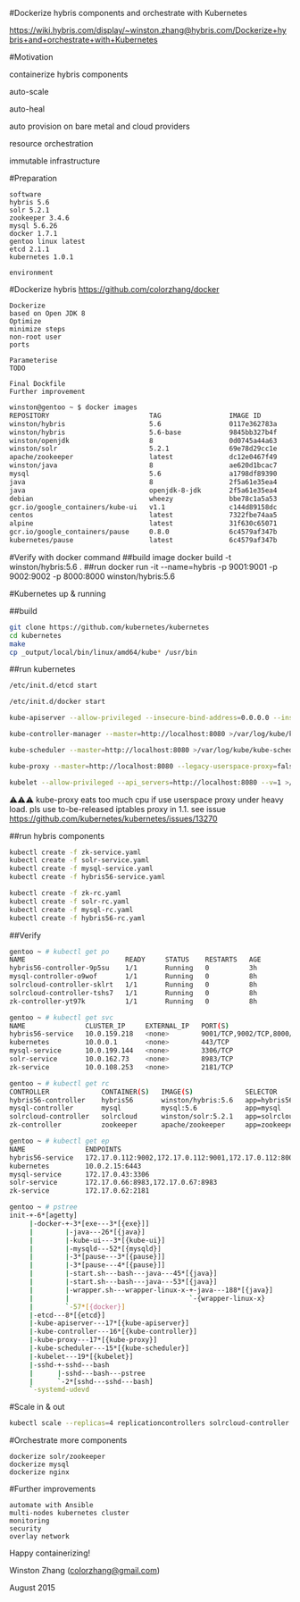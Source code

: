 #Dockerize hybris components and orchestrate with Kubernetes

https://wiki.hybris.com/display/~winston.zhang@hybris.com/Dockerize+hybris+and+orchestrate+with+Kubernetes

#Motivation

containerize hybris components

auto-scale

auto-heal

auto provision on bare metal and cloud providers

resource orchestration

immutable infrastructure


#Preparation

    software
    hybris 5.6
    solr 5.2.1
    zookeeper 3.4.6
    mysql 5.6.26
    docker 1.7.1
    gentoo linux latest
    etcd 2.1.1
    kubernetes 1.0.1

    environment

#Dockerize hybris
https://github.com/colorzhang/docker

    Dockerize
    based on Open JDK 8
    Optimize
    minimize steps
    non-root user
    ports

    Parameterise
    TODO

    Final Dockfile
    Further improvement

```bash
winston@gentoo ~ $ docker images
REPOSITORY                         TAG                 IMAGE ID            CREATED             VIRTUAL SIZE
winston/hybris                     5.6                 0117e362783a        3 hours ago         5.469 GB
winston/hybris                     5.6-base            9845bb327b4f        3 hours ago         5.001 GB
winston/openjdk                    8                   0d0745a44a63        3 hours ago         186.9 MB
winston/solr                       5.2.1               69e78d29cc1e        8 hours ago         734.5 MB
apache/zookeeper                   latest              dc12e0467f49        8 hours ago         238.7 MB
winston/java                       8                   ae620d1bcac7        11 hours ago        180.5 MB
mysql                              5.6                 a1798df89390        44 hours ago        283.8 MB
java                               8                   2f5a61e35ea4        9 days ago          817.5 MB
java                               openjdk-8-jdk       2f5a61e35ea4        9 days ago          817.5 MB
debian                             wheezy              bbe78c1a5a53        9 days ago          84.95 MB
gcr.io/google_containers/kube-ui   v1.1                c144d89158dc        7 weeks ago         5.83 MB
centos                             latest              7322fbe74aa5        10 weeks ago        172.2 MB
alpine                             latest              31f630c65071        11 weeks ago        5.25 MB
gcr.io/google_containers/pause     0.8.0               6c4579af347b        13 months ago       239.8 kB
kubernetes/pause                   latest              6c4579af347b        13 months ago       239.8 kB
```

#Verify with docker command
##build image
    docker build -t winston/hybris:5.6 .
##run
    docker run -it --name=hybris -p 9001:9001 -p 9002:9002 -p 8000:8000 winston/hybris:5.6
    
#Kubernetes up & running

##build
```bash
git clone https://github.com/kubernetes/kubernetes
cd kubernetes
make
cp _output/local/bin/linux/amd64/kube* /usr/bin
```

##run kubernetes
```bash
/etc/init.d/etcd start

/etc/init.d/docker start

kube-apiserver --allow-privileged --insecure-bind-address=0.0.0.0 --insecure-port=8080 --service-cluster-ip-range=10.0.0.0/16 --etcd_servers=http://localhost:4001 --admission_control=NamespaceLifecycle,LimitRanger,ResourceQuota >/var/log/kube/kube-apiserver.log 2>&1 &

kube-controller-manager --master=http://localhost:8080 >/var/log/kube/kube-controller-manager.log 2>&1 &

kube-scheduler --master=http://localhost:8080 >/var/log/kube/kube-scheduler.log 2>&1 &

kube-proxy --master=http://localhost:8080 --legacy-userspace-proxy=false --v=1 >/var/log/kube/kube-proxy.log 2>&1 &

kubelet --allow-privileged --api_servers=http://localhost:8080 --v=1 >/var/log/kube/kubelet.log 2>&1 &
```
:warning::warning::warning: kube-proxy eats too much cpu if use userspace proxy under heavy load. pls use to-be-released iptables proxy in 1.1. see issue https://github.com/kubernetes/kubernetes/issues/13270 

##run hybris components
```bash
kubectl create -f zk-service.yaml
kubectl create -f solr-service.yaml
kubectl create -f mysql-service.yaml
kubectl create -f hybris56-service.yaml

kubectl create -f zk-rc.yaml
kubectl create -f solr-rc.yaml
kubectl create -f mysql-rc.yaml
kubectl create -f hybris56-rc.yaml
```

##Verify
```bash
gentoo ~ # kubectl get po
NAME                         READY     STATUS    RESTARTS   AGE
hybris56-controller-9p5su    1/1       Running   0          3h
mysql-controller-o9wof       1/1       Running   0          8h
solrcloud-controller-sklrt   1/1       Running   0          8h
solrcloud-controller-tshs7   1/1       Running   0          8h
zk-controller-yt97k          1/1       Running   0          8h

gentoo ~ # kubectl get svc
NAME               CLUSTER_IP     EXTERNAL_IP   PORT(S)                      SELECTOR        AGE
hybris56-service   10.0.159.218   <none>        9001/TCP,9002/TCP,8000/TCP   app=hybris56    23d
kubernetes         10.0.0.1       <none>        443/TCP                      <none>          29d
mysql-service      10.0.199.144   <none>        3306/TCP                     app=mysql       2d
solr-service       10.0.162.73    <none>        8983/TCP                     app=solrcloud   2d
zk-service         10.0.108.253   <none>        2181/TCP                     app=zookeeper   20d

gentoo ~ # kubectl get rc
CONTROLLER             CONTAINER(S)   IMAGE(S)             SELECTOR        REPLICAS   AGE
hybris56-controller    hybris56       winston/hybris:5.6   app=hybris56    1          3h
mysql-controller       mysql          mysql:5.6            app=mysql       1          8h
solrcloud-controller   solrcloud      winston/solr:5.2.1   app=solrcloud   2          8h
zk-controller          zookeeper      apache/zookeeper     app=zookeeper   1          8h

gentoo ~ # kubectl get ep
NAME               ENDPOINTS                                               AGE
hybris56-service   172.17.0.112:9002,172.17.0.112:9001,172.17.0.112:8000   23d
kubernetes         10.0.2.15:6443                                          29d
mysql-service      172.17.0.43:3306                                        2d
solr-service       172.17.0.66:8983,172.17.0.67:8983                       2d
zk-service         172.17.0.62:2181                                        20d
```

```bash
gentoo ~ # pstree 
init-+-6*[agetty]
     |-docker-+-3*[exe---3*[{exe}]]
     |        |-java---26*[{java}]
     |        |-kube-ui---3*[{kube-ui}]
     |        |-mysqld---52*[{mysqld}]
     |        |-3*[pause---3*[{pause}]]
     |        |-3*[pause---4*[{pause}]]
     |        |-start.sh---bash---java---45*[{java}]
     |        |-start.sh---bash---java---53*[{java}]
     |        |-wrapper.sh---wrapper-linux-x-+-java---188*[{java}]
     |        |                              `-{wrapper-linux-x}
     |        `-57*[{docker}]
     |-etcd---8*[{etcd}]
     |-kube-apiserver---17*[{kube-apiserver}]
     |-kube-controller---16*[{kube-controller}]
     |-kube-proxy---17*[{kube-proxy}]
     |-kube-scheduler---15*[{kube-scheduler}]
     |-kubelet---19*[{kubelet}]
     |-sshd-+-sshd---bash
     |      |-sshd---bash---pstree
     |      `-2*[sshd---sshd---bash]
     `-systemd-udevd
```

#Scale in & out
```bash
kubectl scale --replicas=4 replicationcontrollers solrcloud-controller
```

#Orchestrate more components

    dockerize solr/zookeeper
    dockerize mysql
    dockerize nginx

#Further improvements

    automate with Ansible
    multi-nodes kubernetes cluster
    monitoring
    security
    overlay network

Happy containerizing!

Winston Zhang (colorzhang@gmail.com)

August 2015
